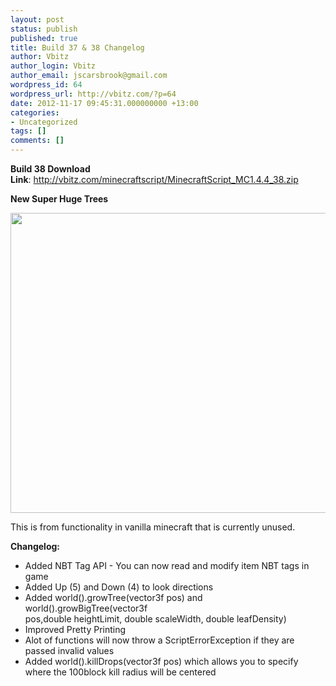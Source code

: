 ```yaml
---
layout: post
status: publish
published: true
title: Build 37 & 38 Changelog
author: Vbitz
author_login: Vbitz
author_email: jscarsbrook@gmail.com
wordpress_id: 64
wordpress_url: http://vbitz.com/?p=64
date: 2012-11-17 09:45:31.000000000 +13:00
categories:
- Uncategorized
tags: []
comments: []
---
```

<strong>Build 38 Download Link</strong>: <a title="http://vbitz.com/minecraftscript/MinecraftScript_MC1.4.4_38.zip" href="http://vbitz.com/minecraftscript/MinecraftScript_MC1.4.4_38.zip" target="_blank">http://vbitz.com/minecraftscript/MinecraftScript_MC1.4.4_38.zip</a>

<strong>New Super Huge Trees</strong>

<a href="http://vbitz.com/images/2012-11-17_09.41.23.png"><img class="alignnone" title="http://vbitz.com/images/2012-11-17_09.41.23.png" src="http://vbitz.com/images/2012-11-17_09.41.23.png" alt="" width="854" height="480" /></a>

This is from functionality in vanilla minecraft that is currently unused.

<strong>Changelog:</strong>
<ul>
	<li>Added NBT Tag API - You can now read and modify item NBT tags in game</li>
	<li>Added Up (5) and Down (4) to look directions</li>
	<li>Added world().growTree(vector3f pos) and world().growBigTree(vector3f pos,double heightLimit, double scaleWidth, double leafDensity)</li>
	<li>Improved Pretty Printing</li>
	<li>Alot of functions will now throw a ScriptErrorException if they are passed invalid values</li>
	<li>Added world().killDrops(vector3f pos) which allows you to specify where the 100block kill radius will be centered</li>
</ul>
